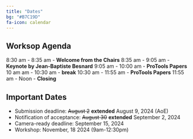 ```yaml
---
title: "Dates"
bg: "#B7C19D"
fa-icon: calendar
---
```


## Worksop Agenda

8:30 am - 8:35 am - <b>Welcome from the Chairs</b> 
8:35 am - 9:05 am - <b>Keynote by Jean-Baptiste Besnard</b> 
9:05 am - 10:00 am - <b>ProTools Papers</b>
10 am am - 10:30 am - <b>break</b>
10:30 am - 11:55 am - <b>ProTools Papers</b>
11:55 am - Noon - <b>Closing</b>

## Important Dates 

- Submission deadline: <s>August 2</s> <b>extended</b> August 9, 2024 (AoE)
- Notification of acceptance: <s>August 30</s> <b>extended</b> September 2, 2024
- Camera-ready deadline: September 15, 2024
- Workshop: November, 18 2024 (9am-12:30pm)

